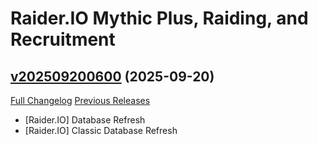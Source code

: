 # Raider.IO Mythic Plus, Raiding, and Recruitment

## [v202509200600](https://github.com/RaiderIO/raiderio-addon/tree/v202509200600) (2025-09-20)
[Full Changelog](https://github.com/RaiderIO/raiderio-addon/compare/v202509190600...v202509200600) [Previous Releases](https://github.com/RaiderIO/raiderio-addon/releases)

- [Raider.IO] Database Refresh  
- [Raider.IO] Classic Database Refresh  
